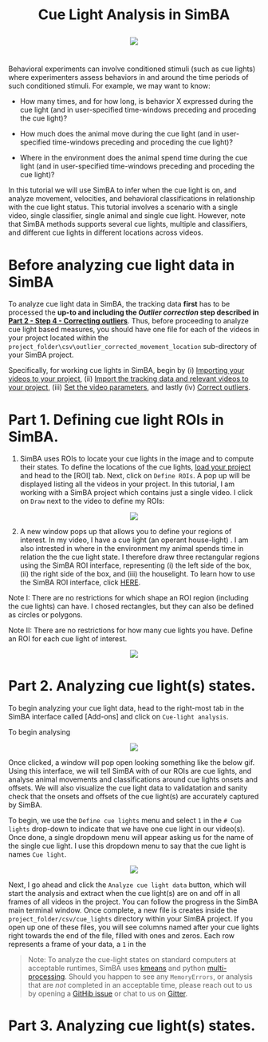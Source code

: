 # <p align="center"> Cue Light Analysis in SimBA </p>

<p align="center">
<img src="https://github.com/sgoldenlab/simba/blob/master/images/cue_lights.png" />
</p>

# <p align="center">  </p>


Behavioral experiments can involve conditioned stimuli (such as cue lights) where experimenters assess behaviors in and around the time periods of such conditioned stimuli.
For example, we may want to know:

* How many times, and for how long, is behavior X expressed during the cue light (and in user-specified time-windows preceding and proceding the cue light)?
 
* How much does the animal move during the cue light (and in user-specified time-windows preceding and proceding the cue light)? 

* Where in the environment does the animal spend time during the cue light (and in user-specified time-windows preceding and proceding the cue light)? 


In this tutorial we will use SimBA to infer when the cue light is on, and analyze movement, velocities, and behavioral classifications in relationship with the cue light status.
This tutorial involves a scenario with a single video, single classifier, single animal and single cue light. However, note that SimBA methods supports several cue lights, multiple and classifiers, and different cue lights in different locations across videos. 

# Before analyzing cue light data in SimBA

To analyze cue light data in SimBA, the tracking data **first** has to be processed the **up-to and including the *Outlier correction* step described in [Part 2 - Step 4 - Correcting outliers](https://github.com/sgoldenlab/simba/blob/master/docs/Scenario1.md#step-4-outlier-correction)**. Thus, before proceeding to analyze cue light based measures, you should have one file for each of the videos in your project located within the `project_folder\csv\outlier_corrected_movement_location` sub-directory of your SimBA project. 

Specifically, for working cue lights in SimBA, begin by (i) [Importing your videos to your project](https://github.com/sgoldenlab/simba/blob/master/docs/Scenario1.md#step-2-import-videos-into-project-folder), (ii) [Import the tracking data and relevant videos to your project](https://github.com/sgoldenlab/simba/blob/master/docs/Scenario1.md#step-3-import-dlc-tracking-data), (iii) [Set the video parameters](https://github.com/sgoldenlab/simba/blob/master/docs/Scenario1.md#step-3-set-video-parameters), and lastly (iv) [Correct outliers](https://github.com/sgoldenlab/simba/blob/master/docs/Scenario1.md#step-4-outlier-correction).

# Part 1. Defining cue light ROIs in SimBA.

1) SimBA uses ROIs to locate your cue lights in the image and to compute their states. To define the locations of the cue lights, [load your project](https://github.com/sgoldenlab/simba/blob/master/docs/Scenario1.md#part-2-load-project-1) and head to the [ROI] tab. Next, click on `Define ROIs`. A pop up will be displayed listing all the videos in your project. In this tutorial, I am working with a SimBA project which contains just a single video. I click on `Draw` next to the video to define my ROIs:

<p align="center">
<img src="https://github.com/sgoldenlab/simba/blob/master/images/cue_light_1.png" />
</p>

2) A new window pops up that allows you to define your regions of interest. In my video, I have a cue light (an operant house-light) . I am also intrested in where in the environment my animal spends time in relation the the cue light state. I therefore draw three rectangular regions using the SimBA ROI interface, representing (i) the left side of the box, (ii) the right side of the box, and (iii) the houselight. To learn how to use the SimBA ROI interface, click [HERE](https://github.com/sgoldenlab/simba/blob/master/docs/ROI_tutorial_new.md).

Note I: There are no restrictions for which shape an ROI region (including the cue lights) can have. I chosed rectangles, but they can also be defined as circles or polygons. 

Note II: There are no restrictions for how many cue lights you have. Define an ROI for each cue light of interest.

<p align="center">
<img src="https://github.com/sgoldenlab/simba/blob/master/images/cue_light_2.png" />
</p>

# Part 2. Analyzing cue light(s) states. 

To begin analyzing your cue light data, head to the right-most tab in the SimBA interface called [Add-ons] and click on `Cue-light analysis`. 

To begin analysing 
<p align="center">
<img src="https://github.com/sgoldenlab/simba/blob/master/images/cue_light_4.png" />
</p>

Once clicked, a window will pop open looking something like the below gif. Using this interface, we will tell SimBA with of our ROIs are cue lights, and analyse animal movements and classifications around cue lights onsets and offsets. We will also visualize the cue light data to validatation and sanity check that the onsets and offsets of the cue light(s) are accurately captured by SimBA. 

To begin, we use the `Define cue lights` menu and select `1` in the `# Cue lights` drop-down to indicate that we have one cue light in our video(s). Once done, a single dropdown menu will appear asking us for the name of the single cue light. I use this dropdown menu to say that the cue light is names `Cue light`. 

<p align="center">
<img src="https://github.com/sgoldenlab/simba/blob/master/images/cue_light_1.gif" />
</p>

Next, I go ahead and click the `Analyze cue light data` button, which will start the analysis and extract when the cue light(s) are on and off in all frames of all videos in the project. You can follow the progress in the SimBA main terminal window. Once complete, a new file is creates inside the `project_folder/csv/cue_lights` directory within your SimBA project. If you open up one of these files, you will see columns named after your cue lights right towards the end of the file, filled with ones and zeros. Each row represents a frame of your data, a `1` in the 

> Note: To analyze the cue-light states on standard computers at acceptable runtimes, SimBA uses [kmeans](https://scikit-learn.org/stable/modules/generated/sklearn.cluster.KMeans.html) and python [multi-processing](https://docs.python.org/3/library/multiprocessing.html). Should you happen to see any `MemoryErrors`, or analysis that are *not* completed in an acceptable time, please reach out to us by opening a [GitHib issue](https://github.com/sgoldenlab/simba/issues) or chat to us on [Gitter](https://gitter.im/SimBA-Resource/community). 

# Part 3. Analyzing cue light(s) states.

















